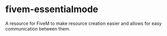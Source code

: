 # fivem-essentialmode
A resource for FiveM to make resource creation easier and allows for easy communication between them.
